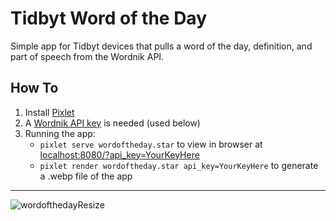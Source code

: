 # Tidbyt Word of the Day

Simple app for Tidbyt devices that pulls a word of the day, definition, and part of speech from the Wordnik API.

## How To
1. Install [Pixlet](https://github.com/tidbyt/pixlet)
2. A [Wordnik API key](https://developer.wordnik.com/) is needed (used below)
3. Running the app:
   - `pixlet serve wordoftheday.star` to view in browser at [localhost:8080/?api_key=YourKeyHere](http:localhost:8080/?api_key=YourKeyHere)
   - `pixlet render wordoftheday.star api_key=YourKeyHere` to generate a .webp file of the app
---

![wordofthedayResize](https://user-images.githubusercontent.com/10410930/148392254-bb86a77d-a18d-416c-9b33-628ebcb37b3a.gif)
